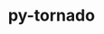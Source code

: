 ---
title: "py-tornado"
layout: cache
categories: [package, v0.18.1]
meta: {"versions": ["5.1.1", "6.1"], "compilers": ["gcc@=7.5.0"], "oss": ["ubuntu18.04"], "platforms": ["linux"], "targets": ["x86_64"], "stacks": ["data-vis-sdk", "e4s", "root"], "num_specs": 4, "num_specs_by_stack": {"e4s": 3, "root": 4, "data-vis-sdk": 1}}
spec_details: [{"hash": "c5bvsevefzgabnwg25ofxvosmrzqq4gm", "compiler": "gcc@=7.5.0", "versions": ["6.1"], "os": "ubuntu18.04", "platform": "linux", "target": "x86_64", "variants": [], "stacks": ["e4s", "root"], "size": "-", "tarball": "https://binaries.spack.io/releases/v0.18.1/build_cache/linux-ubuntu18.04-x86_64/gcc-7.5.0/py-tornado-6.1/linux-ubuntu18.04-x86_64-gcc-7.5.0-py-tornado-6.1-c5bvsevefzgabnwg25ofxvosmrzqq4gm.spack"}, {"hash": "eyqfomzbpkwfrl5mk7lfopvruxze6t37", "compiler": "gcc@=7.5.0", "versions": ["6.1"], "os": "ubuntu18.04", "platform": "linux", "target": "x86_64", "variants": [], "stacks": ["root", "data-vis-sdk"], "size": "-", "tarball": "https://binaries.spack.io/releases/v0.18.1/build_cache/linux-ubuntu18.04-x86_64/gcc-7.5.0/py-tornado-6.1/linux-ubuntu18.04-x86_64-gcc-7.5.0-py-tornado-6.1-eyqfomzbpkwfrl5mk7lfopvruxze6t37.spack"}, {"hash": "4uayajbfgm6lba7z4ltwi2o6h4iocsdt", "compiler": "gcc@=7.5.0", "versions": ["6.1"], "os": "ubuntu18.04", "platform": "linux", "target": "x86_64", "variants": [], "stacks": ["e4s", "root"], "size": "-", "tarball": "https://binaries.spack.io/releases/v0.18.1/build_cache/linux-ubuntu18.04-x86_64/gcc-7.5.0/py-tornado-6.1/linux-ubuntu18.04-x86_64-gcc-7.5.0-py-tornado-6.1-4uayajbfgm6lba7z4ltwi2o6h4iocsdt.spack"}, {"hash": "cjavngjrem2rdfai2se5xpf6agtu334i", "compiler": "gcc@=7.5.0", "versions": ["5.1.1"], "os": "ubuntu18.04", "platform": "linux", "target": "x86_64", "variants": [], "stacks": ["e4s", "root"], "size": "-", "tarball": "https://binaries.spack.io/releases/v0.18.1/build_cache/linux-ubuntu18.04-x86_64/gcc-7.5.0/py-tornado-5.1.1/linux-ubuntu18.04-x86_64-gcc-7.5.0-py-tornado-5.1.1-cjavngjrem2rdfai2se5xpf6agtu334i.spack"}]
---